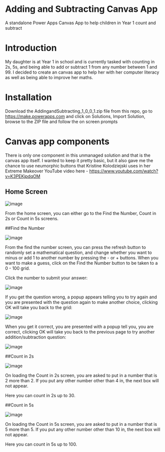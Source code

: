 # Adding and Subtracting Canvas App
A standalone Power Apps Canvas App to help children in Year 1 count and subtract

# Introduction

My daughter is at Year 1 in school and is currently tasked with counting in 2s, 5s, and being able to add or subtract 1 from any number between 1 and 99. I decided to create an canvas app to help her with her computer literacy as well as being able to improve her maths.

# Installation

Download the AddingandSubtracting_1_0_0_1.zip file from this repo, go to https://make.powerapps.com and click on Solutions, Import Solution, browse to the ZIP file and follow the on screen prompts

# Canvas app components

There is only one component in this unmanaged solution and that is the canvas app itself. I wanted to keep it pretty basic, but it also gave me the chance to use neumorphic buttons that Kristine Kolodziejski uses in her Extreme Makeover YouTube video here - https://www.youtube.com/watch?v=K3PEKjpdqOM

## Home Screen

![image](https://user-images.githubusercontent.com/60231096/202145929-f96d9794-a2ee-4d30-8c79-fec63779d62b.png)

From the home screen, you can either go to the Find the Number, Count in 2s or Count in 5s screens.

##Find the Number

![image](https://user-images.githubusercontent.com/60231096/202147488-a677a9cc-cabf-4eaa-8b68-9581dd327eb7.png)

From the find the number screen, you can press the refresh button to randomly set a mathematical question, and change whether you want to minus or add 1 to another number by pressing the - or + buttons. When you want to make a guess, click on the Find the Number button to be taken to a 0 - 100 grid.  

Click the number to submit your answer: 

![image](https://user-images.githubusercontent.com/60231096/202147551-9554805a-f9ab-4f19-a9c1-b047f4530548.png)

If you get the question wrong, a popup appears telling you to try again and you are presented with the question again to make another choice, clicking OK will take you back to the grid:

![image](https://user-images.githubusercontent.com/60231096/202147835-87137df3-638c-4bc6-bc89-214861016c96.png)

When you get it correct, you are presented with a popup tell you, you are correct, clicking OK will take you back to the previous page to try another addition/subtraction question:

![image](https://user-images.githubusercontent.com/60231096/202147952-c8a1ba18-b59c-4809-994b-8f83dea5e49a.png)

##Count in 2s

![image](https://user-images.githubusercontent.com/60231096/202148292-820beb83-cf0d-47ff-bce8-538d7c781020.png)

On loading the Count in 2s screen, you are asked to put in a number that is 2 more than 2.  If you put any other number other than 4 in, the next box will not appear.

Here you can count in 2s up to 30.

##Count in 5s

![image](https://user-images.githubusercontent.com/60231096/202148975-13b9193c-3626-4ccc-897a-19609404f583.png)

On loading the Count in 5s screen, you are asked to put in a number that is 5 more than 5. If you put any other number other than 10 in, the next box will not appear.

Here you can count in 5s up to 100.



